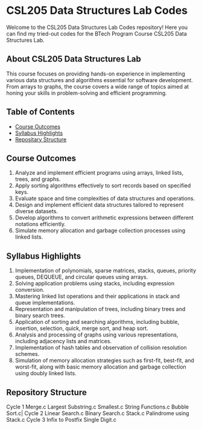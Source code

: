 # CSL205 Data Structures Lab Codes

Welcome to the CSL205 Data Structures Lab Codes repository! Here you can find my tried-out codes for the BTech Program Course CSL205 Data Structures Lab.

## About CSL205 Data Structures Lab

This course focuses on providing hands-on experience in implementing various data structures and algorithms essential for software development. From arrays to graphs, the course covers a wide range of topics aimed at honing your skills in problem-solving and efficient programming.

## Table of Contents

- [Course Outcomes](#course-outcomes)
- [Syllabus Highlights](#syllabus-highlights)
- [Repositary Structure](#Repositary-Structure)

## Course Outcomes

1. Analyze and implement efficient programs using arrays, linked lists, trees, and graphs.
2. Apply sorting algorithms effectively to sort records based on specified keys.
3. Evaluate space and time complexities of data structures and operations.
4. Design and implement efficient data structures tailored to represent diverse datasets.
5. Develop algorithms to convert arithmetic expressions between different notations efficiently.
6. Simulate memory allocation and garbage collection processes using linked lists.

## Syllabus Highlights

1. Implementation of polynomials, sparse matrices, stacks, queues, priority queues, DEQUEUE, and circular queues using arrays.
2. Solving application problems using stacks, including expression conversion.
3. Mastering linked list operations and their applications in stack and queue implementations.
4. Representation and manipulation of trees, including binary trees and binary search trees.
5. Application of sorting and searching algorithms, including bubble, insertion, selection, quick, merge sort, and heap sort.
6. Analysis and processing of graphs using various representations, including adjacency lists and matrices.
7. Implementation of hash tables and observation of collision resolution schemes.
8. Simulation of memory allocation strategies such as first-fit, best-fit, and worst-fit, along with basic memory allocation and garbage collection using doubly linked lists.

## Repository Structure
 Cycle 1 
   Merge.c
   Largest Substring.c
   Smallest.c
   String Functions.c
   Bubble Sort.c|
 Cycle 2
   Linear Search.c
   Binary Search.c
   Stack.c
   Palindrome using Stack.c
 Cycle 3
   Infix to Postfix Single Digit.c
   
